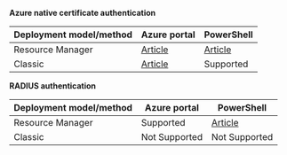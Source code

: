 **Azure native certificate authentication**

**Deployment model/method** | **Azure portal** | **PowerShell** |
|---|---|---|
| Resource Manager | [Article](../articles/vpn-gateway/vpn-gateway-howto-point-to-site-resource-manager-portal.md) | [Article](../articles/vpn-gateway/vpn-gateway-howto-point-to-site-rm-ps.md)|
| Classic | [Article](../articles/vpn-gateway/vpn-gateway-howto-point-to-site-classic-azure-portal.md) | Supported |

**RADIUS authentication**

**Deployment model/method** | **Azure portal** | **PowerShell** |
|---|---|---|
| Resource Manager | Supported | [Article](../articles/vpn-gateway/point-to-site-how-to-radius-ps.md)|
| Classic | Not Supported | Not Supported |
